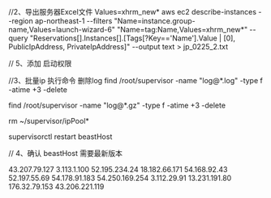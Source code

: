 //2、导出服务器Excel文件  Values=xhrm_new*
aws ec2 describe-instances --region ap-northeast-1 --filters "Name=instance.group-name,Values=launch-wizard-6" "Name=tag:Name,Values=xhrm_new*" --query "Reservations[].Instances[].[Tags[?Key=='Name'].Value | [0], PublicIpAddress, PrivateIpAddress]" --output text > jp_0225_2.txt


// 5、添加 启动权限


//3、批量ip 执行命令  删除log
find /root/supervisor -name "log@*.log" -type f -atime +3 -delete

find /root/supervisor -name "log@*.gz"  -type f -atime +3 -delete

rm ~/supervisor/ipPool*

supervisorctl restart beastHost

// 4、确认 beastHost  需要最新版本



43.207.79.127
3.113.1.100
52.195.234.24
18.182.66.171
54.168.92.43
52.197.55.69
54.178.91.183
54.250.169.254
3.112.29.91
13.231.191.80
176.32.79.153
43.206.221.119


